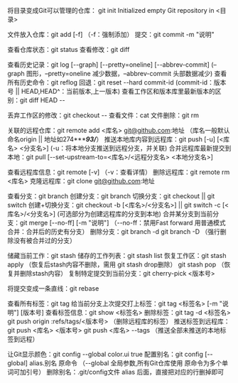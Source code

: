 将目录变成Git可以管理的仓库：
git init
Initialized empty Git repository in <目录>

文件放入仓库：git add [-f] <name>             （-f：强制添加）
提交：git commit -m "说明"

查看仓库状态：git status
查看修改：git diff <name>

查看历史记录：git log  [--graph] [--pretty=oneline] [--abbrev-commit]
			   (–graph 图形，–pretty=oneline 减少数据，–abbrev-commit 头部数据减少)
查看所有历史命令：git reflog
回退：git reset --hard commit-id            (commit-id：版本号 || HEAD,HEAD^：当前版本,上一版本)
查看工作区和版本库里最新版本的区别：git diff HEAD -- <name>

丢弃工作区的修改：git checkout -- <name>
查看文件：cat <name>
文件删除：git rm <name>

关联的远程仓库：git remote add <库名> git@github.com:地址  （库名一般默认命名origin || 地址如274******93/***）
推送本地库内容到远程库：git push [-u] [<库名> <分支名>]   (-u：将本地分支推送到远程分支，并关联)
合并远程库最新提交到本地：git pull [--set-upstream-to=<库名>/<远程分支名> <本地分支名>]

查看远程库信息：git remote [-v]    （-v：查看详情）
删除远程库：git remote rm <库名>
克隆远程库：git clone git@github.com:地址

查看分支：git branch
创建分支：git branch <name>
切换分支：git checkout <name>    ||     git switch <name>
创建+切换分支：git checkout -b <name> [<库名>/<分支名>]   ||     git switch -c <name> [<库名>/<分支名>]   (可选部分为创建远程库的分支到本地)
合并某分支到当前分支：git merge [--no-ff] [-m "说明"] <name>
					（--no-ff：禁用Fast forward 用普通模式合并：合并后的历史有分支）
删除分支：git branch -d <name>
		   git branch -D <name>  （强行删除没有被合并过的分支）

储藏当前工作：git stash
储存的工作列表：git stash list
恢复工作区：git stash apply   （恢复后stash内容不删除，需用 git stash drop删除）
			git stash pop   （恢复并删除stash内容）
复制特定提交到当前分支：git cherry-pick <版本号>

将提交变成一条直线：git rebase

查看所有标签：git tag
给当前分支上次提交打上标签：git tag <标签名> [-m "说明"] [版本号]
查看标签信息：git show <标签名>
删除标签：git tag -d <标签名>
		   git push origin :refs/tags/<版本号>         （删除远程库的标签）
推送标签到远程库：git push <库名> <版本号>
				   git push <库名> --tags            （推送全部未推送的本地标签到远程）


让Git显示颜色：git config --global color.ui true
配置别名：git config [--global] alias.别名 原命令   （--global 全局参数,所有Git仓库使用      原命令为多个单词可加引号）
删除别名：.git/config文件 alias 后面，直接把对应的行删掉即可
